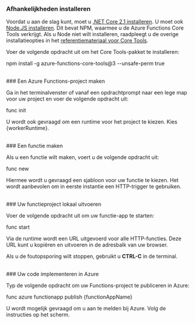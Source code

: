 ### Afhankelijkheden installeren

Voordat u aan de slag kunt, moet u <a href="https://go.microsoft.com/fwlink/?linkid=2016373" target="_blank">.NET Core 2.1 installeren</a>. U moet ook <a href="https://go.microsoft.com/fwlink/?linkid=2016195" target="_blank">Node.JS installeren</a>. Dit bevat NPM, waarmee u de Azure Functions Core Tools verkrijgt. Als u Node niet wilt installeren, raadpleegt u de overige installatieopties in het <a href="https://go.microsoft.com/fwlink/?linkid=2016192" target="_blank">referentiemateriaal voor Core Tools</a>.

Voer de volgende opdracht uit om het Core Tools-pakket te installeren:

<MarkdownHighlighter> npm install -g azure-functions-core-tools@3 --unsafe-perm true</MarkdownHighlighter>

<br/>
### Een Azure Functions-project maken

Ga in het terminalvenster of vanaf een opdrachtprompt naar een lege map voor uw project en voer de volgende opdracht uit:

<MarkdownHighlighter> func init</MarkdownHighlighter>

U wordt ook gevraagd om een runtime voor het project te kiezen. Kies {workerRuntime}.

<br/>
### Een functie maken

Als u een functie wilt maken, voert u de volgende opdracht uit:

<MarkdownHighlighter> func new</MarkdownHighlighter>

Hiermee wordt u gevraagd een sjabloon voor uw functie te kiezen. Het wordt aanbevolen om in eerste instantie een HTTP-trigger te gebruiken.

<br/>
### Uw functieproject lokaal uitvoeren

Voer de volgende opdracht uit om uw functie-app te starten:

<MarkdownHighlighter> func start</MarkdownHighlighter>

Via de runtime wordt een URL uitgevoerd voor alle HTTP-functies. Deze URL kunt u kopiëren en uitvoeren in de adresbalk van uw browser.

Als u de foutopsporing wilt stoppen, gebruikt u **CTRL-C** in de terminal.

<br/>
### Uw code implementeren in Azure

Typ de volgende opdracht om uw Functions-project te publiceren in Azure:

<MarkdownHighlighter> func azure functionapp publish {functionAppName}</MarkdownHighlighter>

U wordt mogelijk gevraagd om u aan te melden bij Azure. Volg de instructies op het scherm.
